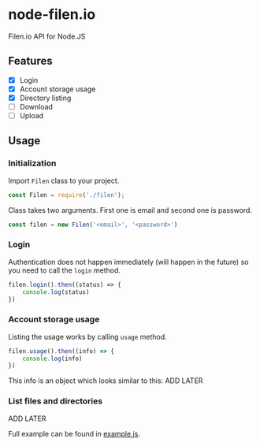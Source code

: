 # node-filen.io
Filen.io API for Node.JS

## Features

- [x] Login
- [x] Account storage usage 
- [x] Directory listing
- [ ] Download
- [ ] Upload

## Usage


### Initialization

Import `Filen` class to your project.

```js
const Filen = require('./filen');
```

Class takes two arguments. First one is email and second one is password. 

```js
const filen = new Filen('<email>', '<password>')
```

### Login

Authentication does not happen immediately (will happen in the future) so you need to call the `login` method.

```js
filen.login().then((status) => {
    console.log(status)
})
```

### Account storage usage

Listing the usage works by calling `usage` method.
```js
filen.usage().then((info) => {
    console.log(info)
})
```

This info is an object which looks similar to this: ADD LATER


### List files and directories

ADD LATER


Full example can be found in [example.js](./example.js).